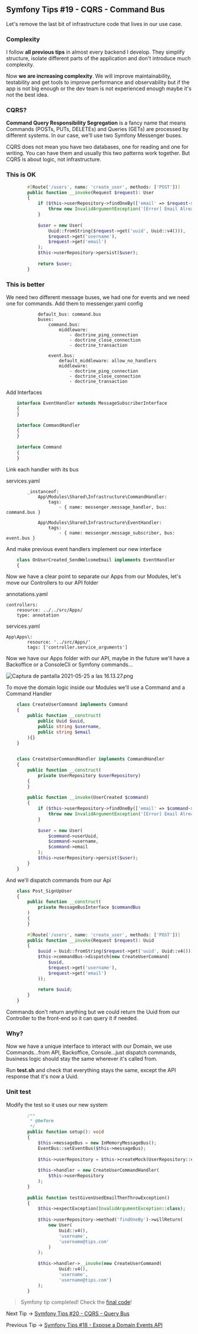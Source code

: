 ## Symfony Tips #19 - CQRS - Command Bus

Let's remove the last bit of infrastructure code that lives in our use case.

### Complexity

I follow **all previous tips** in almost every backend I develop. They simplify structure, isolate different parts of the application and don't introduce much complexity.

Now **we are increasing complexity**. We will improve maintainability, testability and get tools to improve performance and observability but if the app is not big enough or the dev team is not experienced enough maybe it's not the best idea.

### CQRS?

**Command Query Responsibility Segregation** is a fancy name that means Commands (POSTs, PUTs, DELETEs) and Queries (GETs) are processed by different systems. In our case, we'll use two Symfony Messenger buses.

CQRS does not mean you have two databases, one for reading and one for writing. You can have them and usually this two patterns work together. But CQRS is about logic, not infrastructure.

### This is OK
```php
        #[Route('/users', name: 'create_user', methods: ['POST'])]
        public function __invoke(Request $request): User
        {
            if ($this->userRepository->findOneBy(['email' => $request->get('email')])) {
                throw new InvalidArgumentException('[Error] Email Already Exists');
            }
    
            $user = new User(
                Uuid::fromString($request->get('uuid', Uuid::v4())),
                $request->get('username'),
                $request->get('email')
            );
            $this->userRepository->persist($user);
    
            return $user;
        }
```    

### This is better

We need two different message buses, we had one for events and we need one for commands. Add them to messenger.yaml config
```
            default_bus: command.bus
            buses:
                command.bus:
                    middleware:
                        - doctrine_ping_connection
                        - doctrine_close_connection
                        - doctrine_transaction
    
                event.bus:
                    default_middleware: allow_no_handlers
                    middleware:
                        - doctrine_ping_connection
                        - doctrine_close_connection
                        - doctrine_transaction
 ```   

Add Interfaces
```php
    interface EventHandler extends MessageSubscriberInterface
    {
    }
    
    interface CommandHandler
    {
    }
    
    interface Command
    {
    }
 ```   

Link each handler with its bus

services.yaml
```
        _instanceof:
            App\Modules\Shared\Infrastructure\CommandHandler:
                tags:
                    - { name: messenger.message_handler, bus: command.bus }
    
            App\Modules\Shared\Infrastructure\EventHandler:
                tags:
                    - { name: messenger.message_subscriber, bus: event.bus }
```  

And make previous event handlers implement our new interface
```php
    class OnUserCreated_SendWelcomeEmail implements EventHandler
    {
``` 

Now we have a clear point to separate our Apps from our Modules, let's move our Controllers to our API folder

annotations.yaml

    controllers:
        resource: ../../src/Apps/
        type: annotation
    

services.yaml

    App\Apps\:
            resource: '../src/Apps/'
            tags: ['controller.service_arguments']
    

Now we have our Apps folder with our API, maybe in the future we'll have a Backoffice or a ConsoleCli or Symfony commands...

![Captura de pantalla 2021-05-25 a las 16.13.27.png](https://cdn.hashnode.com/res/hashnode/image/upload/v1621952018159/bN2UA1YjF.png?auto=compress,format&format=webp)

To move the domain logic inside our Modules we'll use a Command and a Command Handler
```php
    class CreateUserCommand implements Command
    {
        public function __construct(
            public Uuid $uuid,
            public string $username,
            public string $email
        ){}
    }
    

    class CreateUserCommandHandler implements CommandHandler
    {
        public function __construct(
            private UserRepository $userRepository)
        {
        }
    
        public function __invoke(UserCreated $command)
        {
            if ($this->userRepository->findOneBy(['email' => $command->email])) {
                throw new InvalidArgumentException('[Error] Email Already Exists');
            }
    
            $user = new User(
                $command->userUuid,
                $command->username,
                $command->email
            );
            $this->userRepository->persist($user);
        }
    }
 ```   

And we'll dispatch commands from our Api
```php
    class Post_SignUpUser
    {
        public function __construct(
            private MessageBusInterface $commandBus
        )
        {
        }
    
        #[Route('/users', name: 'create_user', methods: ['POST'])]
        public function __invoke(Request $request): Uuid
        {
            $uuid = Uuid::fromString($request->get('uuid', Uuid::v4()));
            $this->commandBus->dispatch(new CreateUserCommand(
                $uuid,
                $request->get('username'),
                $request->get('email')
            ));
    
            return $uuid;
        }
    }
```  

Commands don't return anything but we could return the Uuid from our Controller to the front-end so it can query it if needed.

### Why?

Now we have a unique interface to interact with our Domain, we use Commands...from API, Backoffice, Console...just dispatch commands, business logic should stay the same wherever it's called from.

Run **test.sh** and check that everything stays the same, except the API response that it's now a Uuid.

### Unit test

Modify the test so it uses our new system
```php
        /**
         * @before
         */
        public function setup(): void
        {
            $this->messageBus = new InMemoryMessageBus();
            EventBus::setEventBus($this->messageBus);
    
            $this->userRepository = $this->createMock(UserRepository::class);
    
            $this->handler = new CreateUserCommandHandler(
                $this->userRepository
            );
        }
    
        public function testGivenUsedEmailThenThrowException()
        {
            $this->expectException(InvalidArgumentException::class);
    
            $this->userRepository->method('findOneBy')->willReturn(
                new User(
                    Uuid::v4(),
                    'username',
                    'username@tips.com'
                )
            );
    
            $this->handler->__invoke(new CreateUserCommand(
                    Uuid::v4(),
                    'username',
                    'username@tips.com')
            );
        }
```  

> Symfony tip completed! Check the [final code](https://github.com/albertobeiz/symfony-tips/tree/19)!

Next Tip -> [Symfony Tips #20 - CQRS - Query Bus](https://github.com/albertobeiz/symfony-tips/tree/20)

Previous Tip -> [Symfony Tips #18 - Expose a Domain Events API](https://github.com/albertobeiz/symfony-tips/tree/18)
